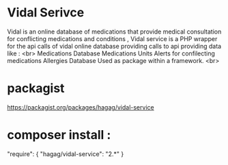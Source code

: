 # Vidal Serivce
Vidal is an online database of medications that provide medical consultation for conflicting medications and conditions ,
Vidal service is a PHP wrapper for the api calls of vidal online database providing calls to api providing data like :
<br\>
Medications Database 
Medications Units
Alerts for confilecting medications 
Allergies Database
Used as package within a framework.
<br\>
# packagist 
https://packagist.org/packages/hagag/vidal-service

# composer install :
"require": {
  "hagag/vidal-service": "2.*"
}
